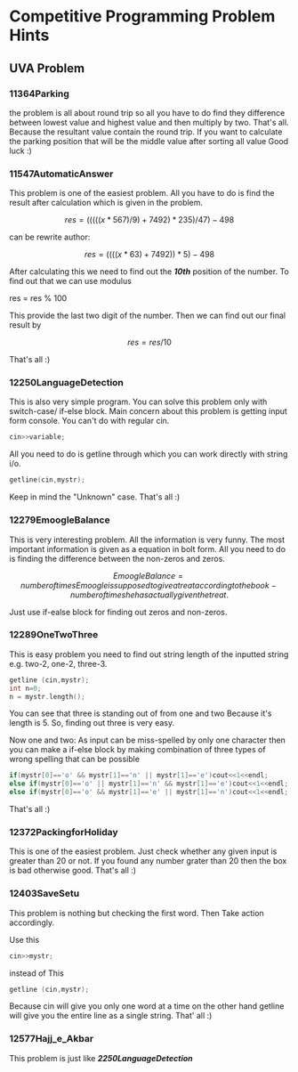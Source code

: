 # Competitive Programming Problem Hints
## UVA Problem
### 11364Parking
the problem is all about round trip so all you have to do find they difference between lowest value and highest value and then multiply by two. That's all.
Because the resultant value contain the round trip. If you want to calculate the parking position that will be the middle value after sorting all value
Good luck :)

### 11547AutomaticAnswer
This problem is one of the easiest problem. All you have to do is find the result after calculation which is given in the problem.
```math
res = (((((x*567)/9)+7492)*235)/47)-498
```
can be rewrite author:
```math
res = ((((x*63)+7492))*5)-498
```
After calculating this we need to find out the _**10th**_ position of the number.
To find out that we can use modulus

res = res \% 100
```math
```
This provide the last two digit of the number. Then we can find out our final result by

```math
res = res/10
```
That's all :)

### 12250LanguageDetection
This is also very simple program. You can solve this problem only with switch-case/ if-else block. Main concern about this problem is getting input form console. You can't do with regular cin.
```C++
cin>>variable;
```
All you need to do is getline through which you can work directly with string i/o.
```C++
getline(cin,mystr);
```
Keep in mind the "Unknown" case.
That's all :)

### 12279EmoogleBalance
This is very interesting problem. All the information is very funny. The most important information is given as a equation in bolt form. All you need to do is finding the difference between the non-zeros and zeros.
```math
Emoogle Balance = number of times Emoogle is supposed to give a treat
according to the book - number of times he has actually given the treat.
```
Just use if-ealse block for finding out zeros and non-zeros.

### 12289OneTwoThree
This is easy problem you need to find out string length of the inputted string e.g. two-2, one-2, three-3.
```c++
getline (cin,mystr);
int n=0;
n = mystr.length();
```
You can see that three is standing out of from one and two Because it's length is 5. So, finding out three is very easy.

Now one and two: As input can be miss-spelled by only one character then you can make a if-else block by making combination of three types of wrong spelling that can be possible
```C++
if(mystr[0]=='o' && mystr[1]=='n' || mystr[1]=='e')cout<<1<<endl;
else if(mystr[0]=='o' || mystr[1]=='n' && mystr[1]=='e')cout<<1<<endl;
else if(mystr[0]=='o' && mystr[1]=='e' || mystr[1]=='n')cout<<1<<endl;
```
That's all :)

### 12372PackingforHoliday
This is one of the easiest problem. Just check whether any given input is greater than 20 or not.
If you found any number grater than 20 then the box is bad otherwise good.
That's all :)

### 12403SaveSetu
This problem is nothing but checking the first word. Then Take action accordingly.

Use this
```C++
cin>>mystr;
```
instead of This
```C++
getline (cin,mystr);
```

Because cin will give you only one word at a time on the other hand getline will give you the entire line as a single string.
That' all :)

### 12577Hajj_e_Akbar
This problem is just like  *__2250LanguageDetection__*
